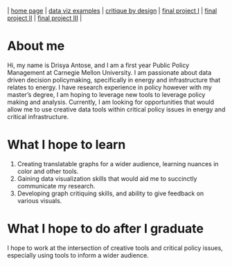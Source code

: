 | [home page](https://cmustudent.github.io/tswd-portfolio-templates/) | [data viz examples](dataviz-examples) | [critique by design](critique-by-design) | [final project I](final-project-part-one) | [final project II](final-project-part-two) | [final project III](final-project-part-three) |


# About me
Hi, my name is Drisya Antose, and I am a first year Public Policy Management at Carnegie Mellon University. I am passionate about data driven decision policymaking, specifically in energy and infrastructure that relates to energy. I have research experience in policy however with my master’s degree, I am hoping to leverage new tools to leverage policy making and analysis. Currently, I am looking for opportunities that would allow me to use creative data tools within critical policy issues in energy and critical infrastructure. 



# What I hope to learn

1. Creating translatable graphs for a wider audience, learning nuances in color and other tools. 
2. Gaining data visualization skills that would aid me to succinctly communicate my research.
3. Developing graph critiquing skills, and ability to give feedback on various visuals.

# What I hope to do after I graduate

I hope to work at the intersection of creative tools and critical policy issues, especially using tools to inform a wider audience. 


